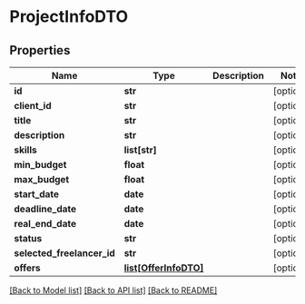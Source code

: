 # ProjectInfoDTO

## Properties
Name | Type | Description | Notes
------------ | ------------- | ------------- | -------------
**id** | **str** |  | [optional] 
**client_id** | **str** |  | [optional] 
**title** | **str** |  | [optional] 
**description** | **str** |  | [optional] 
**skills** | **list[str]** |  | [optional] 
**min_budget** | **float** |  | [optional] 
**max_budget** | **float** |  | [optional] 
**start_date** | **date** |  | [optional] 
**deadline_date** | **date** |  | [optional] 
**real_end_date** | **date** |  | [optional] 
**status** | **str** |  | [optional] 
**selected_freelancer_id** | **str** |  | [optional] 
**offers** | [**list[OfferInfoDTO]**](OfferInfoDTO.md) |  | [optional] 

[[Back to Model list]](../README.md#documentation-for-models) [[Back to API list]](../README.md#documentation-for-api-endpoints) [[Back to README]](../README.md)

